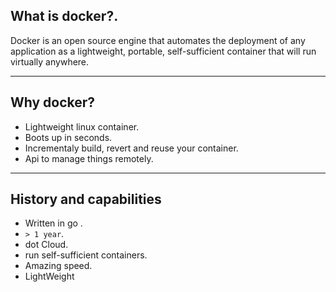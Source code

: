## What is docker?.

Docker is an open source engine that automates the
deployment of any application as a lightweight, portable,
self-sufficient container that will run virtually anywhere.

---

## Why docker?

* Lightweight linux container.
* Boots up in seconds.
* Incrementaly build, revert and reuse your container.
* Api to manage things remotely.

---

## History and capabilities

* Written in go .
* `> 1 year`.
* dot Cloud.
* run self-sufficient containers.
* Amazing speed.
* LightWeight
